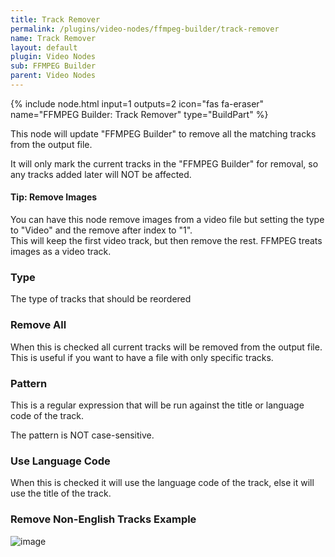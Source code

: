 ```yaml
---
title: Track Remover
permalink: /plugins/video-nodes/ffmpeg-builder/track-remover
name: Track Remover
layout: default
plugin: Video Nodes
sub: FFMPEG Builder
parent: Video Nodes
---
```


{% include node.html input=1 outputs=2 icon="fas fa-eraser" name="FFMPEG Builder: Track Remover" type="BuildPart" %}

This node will update "FFMPEG Builder" to remove all the matching tracks from the output file.  

It will only mark the current tracks in the "FFMPEG Builder" for removal, so any tracks added later will NOT be affected.


#### Tip: Remove Images
You can have this node remove images from a video file but setting the type to "Video" and the remove after index to "1".  
This will keep the first video track, but then remove the rest.   FFMPEG treats images as a video track.

### Type
The type of tracks that should be reordered

### Remove All
When this is checked all current tracks will be removed from the output file.  This is useful if you want to have a file with only specific tracks.

### Pattern
This is a regular expression that will be run against the title or language code of the track.

The pattern is NOT case-sensitive.

### Use Language Code
When this is checked it will use the language code of the track, else it will use the title of the track.


### Remove Non-English Tracks Example
![image](https://user-images.githubusercontent.com/958400/164949105-c434f247-902b-44e3-ab2f-acdf9e2a8af5.png)

